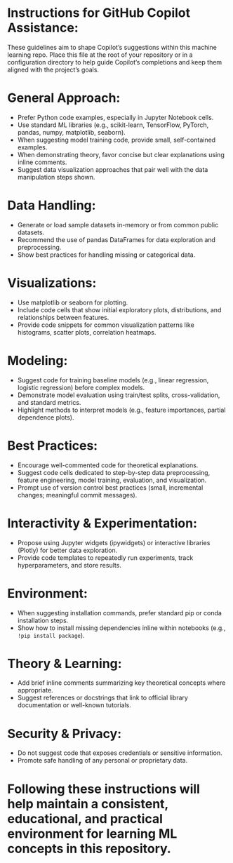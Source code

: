 # Instructions for GitHub Copilot Assistance:
 These guidelines aim to shape Copilot’s suggestions within this machine learning repo.
 Place this file at the root of your repository or in a configuration directory
 to help guide Copilot’s completions and keep them aligned with the project’s goals.

# General Approach:
 - Prefer Python code examples, especially in Jupyter Notebook cells.
 - Use standard ML libraries (e.g., scikit-learn, TensorFlow, PyTorch, pandas, numpy, matplotlib, seaborn).
 - When suggesting model training code, provide small, self-contained examples.
 - When demonstrating theory, favor concise but clear explanations using inline comments.
 - Suggest data visualization approaches that pair well with the data manipulation steps shown.

# Data Handling:
 - Generate or load sample datasets in-memory or from common public datasets.
 - Recommend the use of pandas DataFrames for data exploration and preprocessing.
 - Show best practices for handling missing or categorical data.

# Visualizations:
 - Use matplotlib or seaborn for plotting.
 - Include code cells that show initial exploratory plots, distributions, and relationships between features.
 - Provide code snippets for common visualization patterns like histograms, scatter plots, correlation heatmaps.

# Modeling:
 - Suggest code for training baseline models (e.g., linear regression, logistic regression) before complex models.
 - Demonstrate model evaluation using train/test splits, cross-validation, and standard metrics.
 - Highlight methods to interpret models (e.g., feature importances, partial dependence plots).

# Best Practices:
 - Encourage well-commented code for theoretical explanations.
 - Suggest code cells dedicated to step-by-step data preprocessing, feature engineering, model training, evaluation, and visualization.
 - Prompt use of version control best practices (small, incremental changes; meaningful commit messages).

# Interactivity & Experimentation:
 - Propose using Jupyter widgets (ipywidgets) or interactive libraries (Plotly) for better data exploration.
 - Provide code templates to repeatedly run experiments, track hyperparameters, and store results.

# Environment:
 - When suggesting installation commands, prefer standard pip or conda installation steps.
 - Show how to install missing dependencies inline within notebooks (e.g., `!pip install package`).

# Theory & Learning:
 - Add brief inline comments summarizing key theoretical concepts where appropriate.
 - Suggest references or docstrings that link to official library documentation or well-known tutorials.

# Security & Privacy:
 - Do not suggest code that exposes credentials or sensitive information.
 - Promote safe handling of any personal or proprietary data.

# Following these instructions will help maintain a consistent, educational, and practical environment for learning ML concepts in this repository.